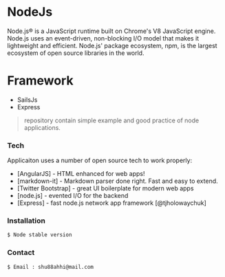 # NodeJs

Node.js® is a JavaScript runtime built on Chrome's V8 JavaScript engine. Node.js uses an event-driven, non-blocking I/O model that makes it lightweight and efficient. Node.js' package ecosystem, npm, is the largest ecosystem of open source libraries in the world.

# Framework
  - SailsJs
  - Express


>repository contain simple example and good practice of node applications.

### Tech

Applicaiton uses a number of open source tech to work properly:

* [AngularJS] - HTML enhanced for web apps!
* [markdown-it] - Markdown parser done right. Fast and easy to extend.
* [Twitter Bootstrap] - great UI boilerplate for modern web apps
* [node.js] - evented I/O for the backend
* [Express] - fast node.js network app framework [@tjholowaychuk]


### Installation

```sh
$ Node stable version
```

### Contact 
 
```
$ Email : shu88ahhi@mail.com
```